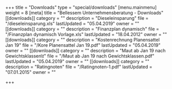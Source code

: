 +++
title = "Downloads"
type = "special/downloads"
[menu.mainmenu]
weight = 8
[meta]
title = "Bellessem Unternehmensberatung - Downloads"
[[downloads]]
category = ""
description = "Dieseleinsparung"
file = "/dieseleinsparung.xls"
lastUpdated = "05.04.2019"
owner = ""
[[downloads]]
category = ""
description = "Finanzplan dynamisch"
file = "/Finanzplan dynamisch  Vorlage.xls"
lastUpdated = "18.04.2012"
owner = ""
[[downloads]]
category = ""
description = "Kostenrechnung Planensattel Jan 19"
file = "/Kore Planensattel Jan 19.pdf"
lastUpdated = "05.04.2019"
owner = ""
[[downloads]]
category = ""
description = "Maut ab Jan 19 nach Gewichtsklassen\t"
file = "/Maut ab Jan 19 nach Gewichtsklassen.pdf"
lastUpdated = "05.04.2019"
owner = ""
[[downloads]]
category = ""
description = "Ratingnoten"
file = "/Ratingnoten-1.pdf"
lastUpdated = "07.01.2015"
owner = ""

+++
